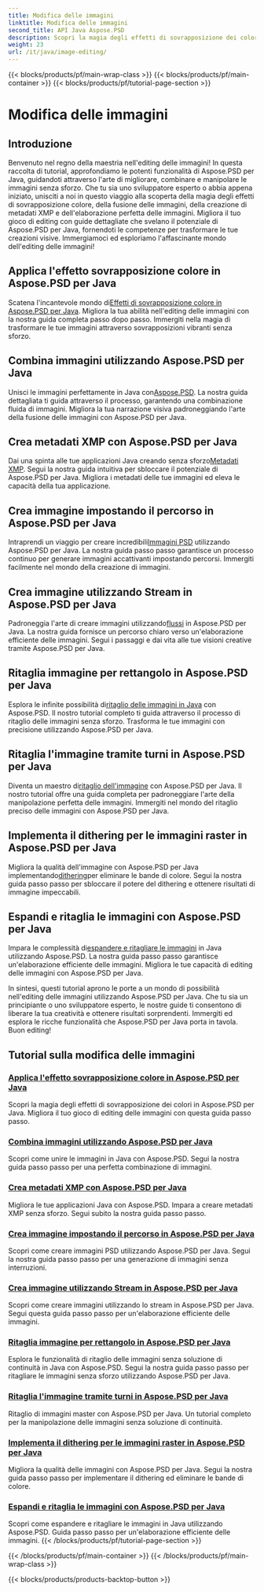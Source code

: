 ```yaml
---
title: Modifica delle immagini
linktitle: Modifica delle immagini
second_title: API Java Aspose.PSD
description: Scopri la magia degli effetti di sovrapposizione dei colori, della fusione delle immagini e dell'elaborazione perfetta delle immagini con Aspose.PSD. Migliora il tuo gioco di editing delle immagini con le nostre guide.
weight: 23
url: /it/java/image-editing/
---
```


{{< blocks/products/pf/main-wrap-class >}}
{{< blocks/products/pf/main-container >}}
{{< blocks/products/pf/tutorial-page-section >}}

# Modifica delle immagini

## Introduzione 

Benvenuto nel regno della maestria nell'editing delle immagini! In questa raccolta di tutorial, approfondiamo le potenti funzionalità di Aspose.PSD per Java, guidandoti attraverso l'arte di migliorare, combinare e manipolare le immagini senza sforzo. Che tu sia uno sviluppatore esperto o abbia appena iniziato, unisciti a noi in questo viaggio alla scoperta della magia degli effetti di sovrapposizione colore, della fusione delle immagini, della creazione di metadati XMP e dell'elaborazione perfetta delle immagini. Migliora il tuo gioco di editing con guide dettagliate che svelano il potenziale di Aspose.PSD per Java, fornendoti le competenze per trasformare le tue creazioni visive. Immergiamoci ed esploriamo l'affascinante mondo dell'editing delle immagini!

## Applica l'effetto sovrapposizione colore in Aspose.PSD per Java

 Scatena l'incantevole mondo di[Effetti di sovrapposizione colore in Aspose.PSD per Java](./color-overlay-effect/). Migliora la tua abilità nell'editing delle immagini con la nostra guida completa passo dopo passo. Immergiti nella magia di trasformare le tue immagini attraverso sovrapposizioni vibranti senza sforzo.

## Combina immagini utilizzando Aspose.PSD per Java

 Unisci le immagini perfettamente in Java con[Aspose.PSD](./combine-images/). La nostra guida dettagliata ti guida attraverso il processo, garantendo una combinazione fluida di immagini. Migliora la tua narrazione visiva padroneggiando l'arte della fusione delle immagini con Aspose.PSD per Java.

## Crea metadati XMP con Aspose.PSD per Java

 Dai una spinta alle tue applicazioni Java creando senza sforzo[Metadati XMP](./create-xmp-metadata/). Segui la nostra guida intuitiva per sbloccare il potenziale di Aspose.PSD per Java. Migliora i metadati delle tue immagini ed eleva le capacità della tua applicazione.

## Crea immagine impostando il percorso in Aspose.PSD per Java

 Intraprendi un viaggio per creare incredibili[Immagini PSD](./create-image-by-setting-path/) utilizzando Aspose.PSD per Java. La nostra guida passo passo garantisce un processo continuo per generare immagini accattivanti impostando percorsi. Immergiti facilmente nel mondo della creazione di immagini.

## Crea immagine utilizzando Stream in Aspose.PSD per Java

 Padroneggia l'arte di creare immagini utilizzando[flussi](./create-image-using-stream/) in Aspose.PSD per Java. La nostra guida fornisce un percorso chiaro verso un'elaborazione efficiente delle immagini. Segui i passaggi e dai vita alle tue visioni creative tramite Aspose.PSD per Java.

## Ritaglia immagine per rettangolo in Aspose.PSD per Java

 Esplora le infinite possibilità di[ritaglio delle immagini in Java](./crop-image-by-rectangle/) con Aspose.PSD. Il nostro tutorial completo ti guida attraverso il processo di ritaglio delle immagini senza sforzo. Trasforma le tue immagini con precisione utilizzando Aspose.PSD per Java.

## Ritaglia l'immagine tramite turni in Aspose.PSD per Java

 Diventa un maestro di[ritaglio dell'immagine](./crop-image-by-shifts/) con Aspose.PSD per Java. Il nostro tutorial offre una guida completa per padroneggiare l'arte della manipolazione perfetta delle immagini. Immergiti nel mondo del ritaglio preciso delle immagini con Aspose.PSD per Java.

## Implementa il dithering per le immagini raster in Aspose.PSD per Java

 Migliora la qualità dell'immagine con Aspose.PSD per Java implementando[dithering](./implement-dithering/)per eliminare le bande di colore. Segui la nostra guida passo passo per sbloccare il potere del dithering e ottenere risultati di immagine impeccabili.

## Espandi e ritaglia le immagini con Aspose.PSD per Java

 Impara le complessità di[espandere e ritagliare le immagini](./expand-and-crop-images/) in Java utilizzando Aspose.PSD. La nostra guida passo passo garantisce un'elaborazione efficiente delle immagini. Migliora le tue capacità di editing delle immagini con Aspose.PSD per Java.

In sintesi, questi tutorial aprono le porte a un mondo di possibilità nell'editing delle immagini utilizzando Aspose.PSD per Java. Che tu sia un principiante o uno sviluppatore esperto, le nostre guide ti consentono di liberare la tua creatività e ottenere risultati sorprendenti. Immergiti ed esplora le ricche funzionalità che Aspose.PSD per Java porta in tavola. Buon editing!
## Tutorial sulla modifica delle immagini
### [Applica l'effetto sovrapposizione colore in Aspose.PSD per Java](./color-overlay-effect/)
Scopri la magia degli effetti di sovrapposizione dei colori in Aspose.PSD per Java. Migliora il tuo gioco di editing delle immagini con questa guida passo passo.
### [Combina immagini utilizzando Aspose.PSD per Java](./combine-images/)
Scopri come unire le immagini in Java con Aspose.PSD. Segui la nostra guida passo passo per una perfetta combinazione di immagini.
### [Crea metadati XMP con Aspose.PSD per Java](./create-xmp-metadata/)
Migliora le tue applicazioni Java con Aspose.PSD. Impara a creare metadati XMP senza sforzo. Segui subito la nostra guida passo passo.
### [Crea immagine impostando il percorso in Aspose.PSD per Java](./create-image-by-setting-path/)
Scopri come creare immagini PSD utilizzando Aspose.PSD per Java. Segui la nostra guida passo passo per una generazione di immagini senza interruzioni.
### [Crea immagine utilizzando Stream in Aspose.PSD per Java](./create-image-using-stream/)
Scopri come creare immagini utilizzando lo stream in Aspose.PSD per Java. Segui questa guida passo passo per un'elaborazione efficiente delle immagini.
### [Ritaglia immagine per rettangolo in Aspose.PSD per Java](./crop-image-by-rectangle/)
Esplora le funzionalità di ritaglio delle immagini senza soluzione di continuità in Java con Aspose.PSD. Segui la nostra guida passo passo per ritagliare le immagini senza sforzo utilizzando Aspose.PSD per Java.
### [Ritaglia l'immagine tramite turni in Aspose.PSD per Java](./crop-image-by-shifts/)
Ritaglio di immagini master con Aspose.PSD per Java. Un tutorial completo per la manipolazione delle immagini senza soluzione di continuità.
### [Implementa il dithering per le immagini raster in Aspose.PSD per Java](./implement-dithering/)
Migliora la qualità delle immagini con Aspose.PSD per Java. Segui la nostra guida passo passo per implementare il dithering ed eliminare le bande di colore.
### [Espandi e ritaglia le immagini con Aspose.PSD per Java](./expand-and-crop-images/)
Scopri come espandere e ritagliare le immagini in Java utilizzando Aspose.PSD. Guida passo passo per un'elaborazione efficiente delle immagini.
{{< /blocks/products/pf/tutorial-page-section >}}

{{< /blocks/products/pf/main-container >}}
{{< /blocks/products/pf/main-wrap-class >}}

{{< blocks/products/products-backtop-button >}}
